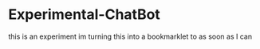 # Experimental-ChatBot
this is an experiment im turning this into a bookmarklet to as soon as I can
